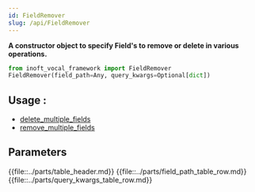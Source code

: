 ```yaml
---
id: FieldRemover
slug: /api/FieldRemover
---
```


**A constructor object to specify Field's to remove or delete in various operations.**

```python
from inoft_vocal_framework import FieldRemover
FieldRemover(field_path=Any, query_kwargs=Optional[dict])
```

## Usage :
- [delete_multiple_fields](../api/delete_multiple_fields.md)
- [remove_multiple_fields](../api/remove_multiple_fields.md)

## Parameters

{{file::../parts/table_header.md}}
{{file::../parts/field_path_table_row.md}}
{{file::../parts/query_kwargs_table_row.md}}

 